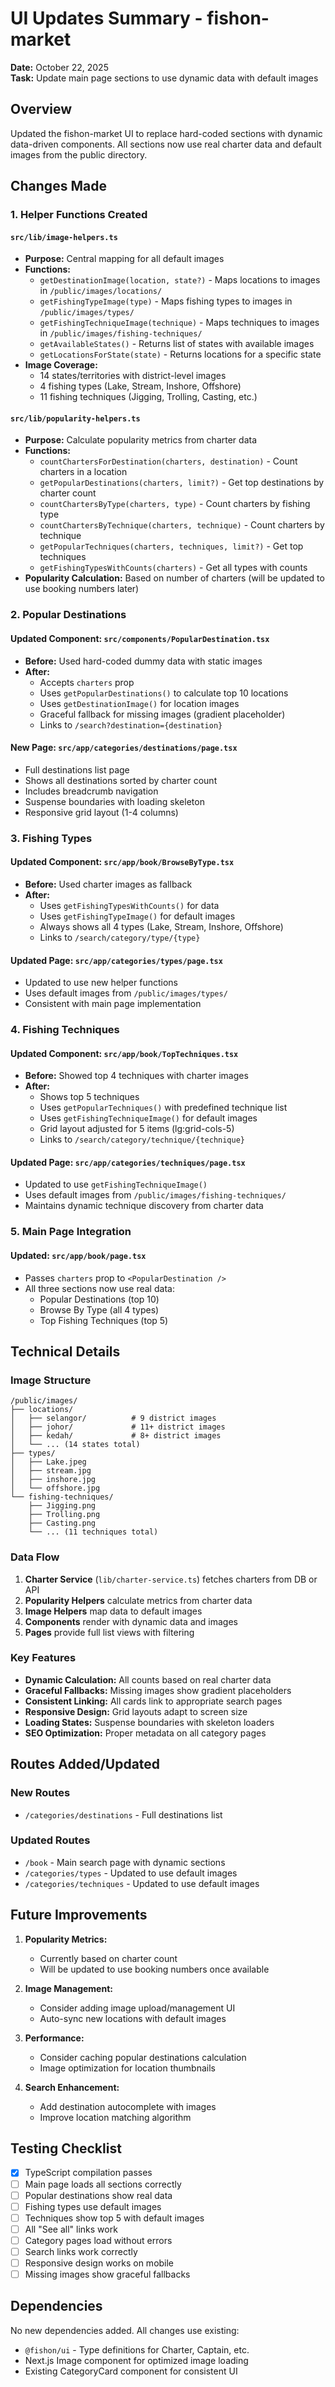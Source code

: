 # UI Updates Summary - fishon-market

**Date:** October 22, 2025  
**Task:** Update main page sections to use dynamic data with default images

## Overview

Updated the fishon-market UI to replace hard-coded sections with dynamic data-driven components. All sections now use real charter data and default images from the public directory.

## Changes Made

### 1. Helper Functions Created

#### `src/lib/image-helpers.ts`

- **Purpose:** Central mapping for all default images
- **Functions:**
  - `getDestinationImage(location, state?)` - Maps locations to images in `/public/images/locations/`
  - `getFishingTypeImage(type)` - Maps fishing types to images in `/public/images/types/`
  - `getFishingTechniqueImage(technique)` - Maps techniques to images in `/public/images/fishing-techniques/`
  - `getAvailableStates()` - Returns list of states with available images
  - `getLocationsForState(state)` - Returns locations for a specific state
- **Image Coverage:**
  - 14 states/territories with district-level images
  - 4 fishing types (Lake, Stream, Inshore, Offshore)
  - 11 fishing techniques (Jigging, Trolling, Casting, etc.)

#### `src/lib/popularity-helpers.ts`

- **Purpose:** Calculate popularity metrics from charter data
- **Functions:**
  - `countChartersForDestination(charters, destination)` - Count charters in a location
  - `getPopularDestinations(charters, limit?)` - Get top destinations by charter count
  - `countChartersByType(charters, type)` - Count charters by fishing type
  - `countChartersByTechnique(charters, technique)` - Count charters by technique
  - `getPopularTechniques(charters, techniques, limit?)` - Get top techniques
  - `getFishingTypesWithCounts(charters)` - Get all types with counts
- **Popularity Calculation:** Based on number of charters (will be updated to use booking numbers later)

### 2. Popular Destinations

#### Updated Component: `src/components/PopularDestination.tsx`

- **Before:** Used hard-coded dummy data with static images
- **After:**
  - Accepts `charters` prop
  - Uses `getPopularDestinations()` to calculate top 10 locations
  - Uses `getDestinationImage()` for location images
  - Graceful fallback for missing images (gradient placeholder)
  - Links to `/search?destination={destination}`

#### New Page: `src/app/categories/destinations/page.tsx`

- Full destinations list page
- Shows all destinations sorted by charter count
- Includes breadcrumb navigation
- Suspense boundaries with loading skeleton
- Responsive grid layout (1-4 columns)

### 3. Fishing Types

#### Updated Component: `src/app/book/BrowseByType.tsx`

- **Before:** Used charter images as fallback
- **After:**
  - Uses `getFishingTypesWithCounts()` for data
  - Uses `getFishingTypeImage()` for default images
  - Always shows all 4 types (Lake, Stream, Inshore, Offshore)
  - Links to `/search/category/type/{type}`

#### Updated Page: `src/app/categories/types/page.tsx`

- Updated to use new helper functions
- Uses default images from `/public/images/types/`
- Consistent with main page implementation

### 4. Fishing Techniques

#### Updated Component: `src/app/book/TopTechniques.tsx`

- **Before:** Showed top 4 techniques with charter images
- **After:**
  - Shows top 5 techniques
  - Uses `getPopularTechniques()` with predefined technique list
  - Uses `getFishingTechniqueImage()` for default images
  - Grid layout adjusted for 5 items (lg:grid-cols-5)
  - Links to `/search/category/technique/{technique}`

#### Updated Page: `src/app/categories/techniques/page.tsx`

- Updated to use `getFishingTechniqueImage()`
- Uses default images from `/public/images/fishing-techniques/`
- Maintains dynamic technique discovery from charter data

### 5. Main Page Integration

#### Updated: `src/app/book/page.tsx`

- Passes `charters` prop to `<PopularDestination />`
- All three sections now use real data:
  - Popular Destinations (top 10)
  - Browse By Type (all 4 types)
  - Top Fishing Techniques (top 5)

## Technical Details

### Image Structure

```
/public/images/
├── locations/
│   ├── selangor/          # 9 district images
│   ├── johor/             # 11+ district images
│   ├── kedah/             # 8+ district images
│   └── ... (14 states total)
├── types/
│   ├── Lake.jpeg
│   ├── stream.jpg
│   ├── inshore.jpg
│   └── offshore.jpg
└── fishing-techniques/
    ├── Jigging.png
    ├── Trolling.png
    ├── Casting.png
    └── ... (11 techniques total)
```

### Data Flow

1. **Charter Service** (`lib/charter-service.ts`) fetches charters from DB or API
2. **Popularity Helpers** calculate metrics from charter data
3. **Image Helpers** map data to default images
4. **Components** render with dynamic data and images
5. **Pages** provide full list views with filtering

### Key Features

- **Dynamic Calculation:** All counts based on real charter data
- **Graceful Fallbacks:** Missing images show gradient placeholders
- **Consistent Linking:** All cards link to appropriate search pages
- **Responsive Design:** Grid layouts adapt to screen size
- **Loading States:** Suspense boundaries with skeleton loaders
- **SEO Optimization:** Proper metadata on all category pages

## Routes Added/Updated

### New Routes

- `/categories/destinations` - Full destinations list

### Updated Routes

- `/book` - Main search page with dynamic sections
- `/categories/types` - Updated to use default images
- `/categories/techniques` - Updated to use default images

## Future Improvements

1. **Popularity Metrics:**

   - Currently based on charter count
   - Will be updated to use booking numbers once available

2. **Image Management:**

   - Consider adding image upload/management UI
   - Auto-sync new locations with default images

3. **Performance:**

   - Consider caching popular destinations calculation
   - Image optimization for location thumbnails

4. **Search Enhancement:**
   - Add destination autocomplete with images
   - Improve location matching algorithm

## Testing Checklist

- [x] TypeScript compilation passes
- [ ] Main page loads all sections correctly
- [ ] Popular destinations show real data
- [ ] Fishing types use default images
- [ ] Techniques show top 5 with default images
- [ ] All "See all" links work
- [ ] Category pages load without errors
- [ ] Search links work correctly
- [ ] Responsive design works on mobile
- [ ] Missing images show graceful fallbacks

## Dependencies

No new dependencies added. All changes use existing:

- `@fishon/ui` - Type definitions for Charter, Captain, etc.
- Next.js Image component for optimized image loading
- Existing CategoryCard component for consistent UI
